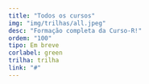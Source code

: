 ```yaml
---
title: "Todos os cursos"
img: "img/trilhas/all.jpeg"
desc: "Formação completa da Curso-R!"
ordem: "100"
tipo: Em breve
corlabel: green
trilha: trilha
link: "#"
---
```

